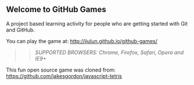 ## Welcome to GitHub Games

A project based learning activity for people who are getting started with Git and GitHub.

You can play the game at: http://jiulun.github.io/github-games/

>> _*SUPPORTED BROWSERS*: Chrome, Firefox, Safari, Opera and IE9+_

This fun open source game was cloned from: https://github.com/jakesgordon/javascript-tetris
